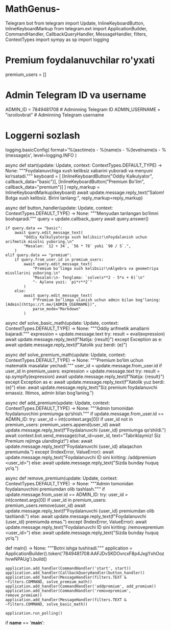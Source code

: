 # MathGenus-
Telegram bot
from telegram import Update, InlineKeyboardButton, InlineKeyboardMarkup
from telegram.ext import ApplicationBuilder, CommandHandler, CallbackQueryHandler, MessageHandler, filters, ContextTypes
import sympy as sp
import logging

# Premium foydalanuvchilar ro'yxati
premium_users = []

# Admin Telegram ID va username
ADMIN_ID = 7849481708  # Adminning Telegram ID
ADMIN_USERNAME = "isroilovbrat"  # Adminning Telegram username

# Loggerni sozlash
logging.basicConfig(
    format='%(asctime)s - %(name)s - %(levelname)s - %(message)s',
    level=logging.INFO
)

async def start(update: Update, context: ContextTypes.DEFAULT_TYPE) -> None:
    """Foydalanuvchiga xush kelibsiz xabarini yuboradi va menyuni ko‘rsatadi."""
    keyboard = [
        [InlineKeyboardButton("Oddiy Kalkulyator", callback_data="basic")],
        [InlineKeyboardButton("Premium Bo'lim", callback_data="premium")]
    ]
    reply_markup = InlineKeyboardMarkup(keyboard)
    await update.message.reply_text("Salom! Botga xush kelibsiz. Birini tanlang:", reply_markup=reply_markup)

async def button_handler(update: Update, context: ContextTypes.DEFAULT_TYPE) -> None:
    """Menyudan tanlangan bo‘limni boshqaradi."""
    query = update.callback_query
    await query.answer()

    if query.data == "basic":
        await query.edit_message_text(
            "Oddiy Kalkulyatorga xush kelibsiz!\nFoydalanish uchun arifmetik misolni yuboring.\n"
            "Masalan: `12 + 34`, `56 * 78` yoki `90 / 5`.",
        )
    elif query.data == "premium":
        if query.from_user.id in premium_users:
            await query.edit_message_text(
                "Premium bo‘limga xush kelibsiz!\nAlgebra va geometriya misollarini yuboring.\n"
                "Masalan:\n- Tenglama: `solve(x**2 - 5*x + 6)`\n"
                "- Aylana yuzi: `pi*r**2`"
            )
        else:
            await query.edit_message_text(
                f"Premium bo‘limga ulanish uchun admin bilan bog‘laning: [Admin](https://t.me/{ADMIN_USERNAME})",
                parse_mode="Markdown"
            )

async def solve_basic_math(update: Update, context: ContextTypes.DEFAULT_TYPE) -> None:
    """Oddiy arifmetik amallarni bajaradi."""
    expression = update.message.text
    try:
        result = eval(expression)
        await update.message.reply_text(f"Natija: {result}")
    except Exception as e:
        await update.message.reply_text(f"Xatolik yuz berdi: {e}")

async def solve_premium_math(update: Update, context: ContextTypes.DEFAULT_TYPE) -> None:
    """Premium bo‘lim uchun matematik masalalar yechadi."""
    user_id = update.message.from_user.id
    if user_id in premium_users:
        expression = update.message.text
        try:
            result = sp.sympify(expression)
            await update.message.reply_text(f"Natija: {result}")
        except Exception as e:
            await update.message.reply_text(f"Xatolik yuz berdi: {e}")
    else:
        await update.message.reply_text("Siz premium foydalanuvchi emassiz. Iltimos, admin bilan bog‘laning.")

async def add_premium(update: Update, context: ContextTypes.DEFAULT_TYPE) -> None:
    """Admin tomonidan foydalanuvchini premiumga qo‘shish."""
    if update.message.from_user.id == ADMIN_ID:
        try:
            user_id = int(context.args[0])
            if user_id not in premium_users:
                premium_users.append(user_id)
                await update.message.reply_text(f"Foydalanuvchi {user_id} premiumga qo‘shildi.")
                await context.bot.send_message(chat_id=user_id, text="Tabriklaymiz! Siz Premium rejimga ulandingiz!")
            else:
                await update.message.reply_text(f"Foydalanuvchi {user_id} allaqachon premiumda.")
        except (IndexError, ValueError):
            await update.message.reply_text("Foydalanuvchi ID sini kiriting: /addpremium <user_id>")
    else:
        await update.message.reply_text("Sizda bunday huquq yo‘q.")

async def remove_premium(update: Update, context: ContextTypes.DEFAULT_TYPE) -> None:
    """Admin tomonidan foydalanuvchini premiumdan olib tashlash."""
    if update.message.from_user.id == ADMIN_ID:
        try:
            user_id = int(context.args[0])
            if user_id in premium_users:
                premium_users.remove(user_id)
                await update.message.reply_text(f"Foydalanuvchi {user_id} premiumdan olib tashlandi.")
            else:
                await update.message.reply_text(f"Foydalanuvchi {user_id} premiumda emas.")
        except (IndexError, ValueError):
            await update.message.reply_text("Foydalanuvchi ID sini kiriting: /removepremium <user_id>")
    else:
        await update.message.reply_text("Sizda bunday huquq yo‘q.")

def main() -> None:
    """Botni ishga tushiradi."""
    application = ApplicationBuilder().token('7849481708:AAFJDvSKDOvrcxF8p4JxgYxhOozhvwNPAUg').build()

    application.add_handler(CommandHandler('start', start))
    application.add_handler(CallbackQueryHandler(button_handler))
    application.add_handler(MessageHandler(filters.TEXT & ~filters.COMMAND, solve_premium_math))
    application.add_handler(CommandHandler('addpremium', add_premium))
    application.add_handler(CommandHandler('removepremium', remove_premium))
    application.add_handler(MessageHandler(filters.TEXT & ~filters.COMMAND, solve_basic_math))

    application.run_polling()

if __name__ == '__main__':
